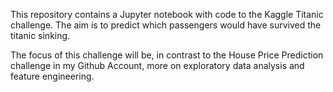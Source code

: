 This repository contains a Jupyter notebook with code to the Kaggle Titanic challenge. The aim is to predict which passengers would have survived the titanic sinking.

The focus of this challenge will be, in contrast to the House Price Prediction challenge in my Github Account, more on exploratory data analysis and feature engineering.
